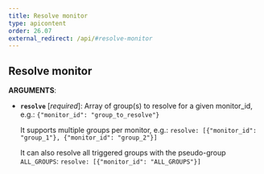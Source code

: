 ```yaml
---
title: Resolve monitor
type: apicontent
order: 26.07
external_redirect: /api/#resolve-monitor
---
```


## Resolve monitor

**ARGUMENTS**:

* **`resolve`** [*required*]:
    Array of group(s) to resolve for a given monitor_id, e.g.:
    `{"monitor_id": "group_to_resolve"}`

    It supports multiple groups per monitor, e.g.:
    `resolve: [{"monitor_id": "group_1"}, {"monitor_id": "group_2"}]`

    It can also resolve all triggered groups with the pseudo-group `ALL_GROUPS`:
    `resolve: [{"monitor_id": "ALL_GROUPS"}]`
